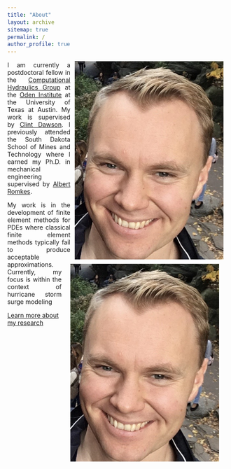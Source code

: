 ```yaml
---
title: "About"
layout: archive
sitemap: true
permalink: /
author_profile: true
---
```


<img src="/assets/images/EV.jpg" width="340px" alt="Eirik Valseth" align="right" style="display:block;margin-bottom:10px;margin-left:auto;margin-right:auto;padding-left: 10px;padding-right: 10px;" z-index="1" />
<img src="/assets/images/EV.jpg" width="340px" alt="Brendan Keith" align="right" style="display:block" hspace="20" /> 

<!-- # About -->

<p style="text-align: justify; padding-right: 10px;">
I am currently a postdoctoral fellow in the <a href="https://www.oden.utexas.edu/research/centers-groups/chg/">Computational Hydraulics Group</a> at the <a href="https://www.oden.utexas.edu">Oden Institute</a> at the University of Texas at Austin.
My work is supervised by <a href="https://www.oden.utexas.edu/people/36/">Clint Dawson</a>.
I previously attended the South Dakota School of Mines and Technology where I earned my Ph.D. in mechanical engineering supervised by <a href="https://www.sdsmt.edu/Directories/Personnel/Romkes,-Albert/">Albert Romkes</a>.  
</p>



<p style="text-align: justify">
My work is in the development of finite element methods for PDEs where classical finite element methods typically fail to produce acceptable approximations. Currently, my focus is within the context of hurricane storm surge modeling
</p>  

[Learn more about my research](/research/)
